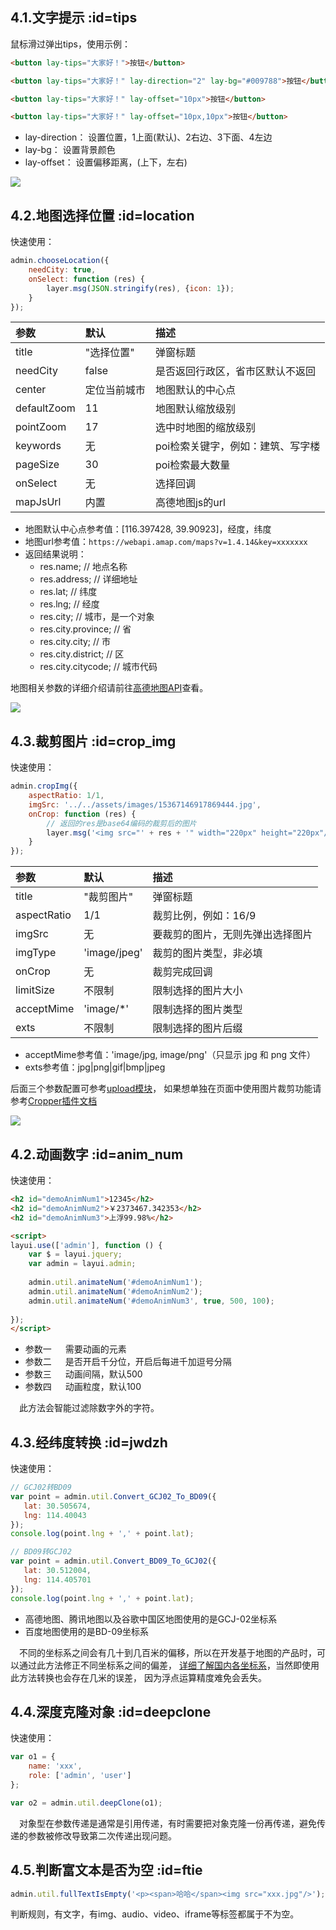 ## 4.1.文字提示  :id=tips
鼠标滑过弹出tips，使用示例：
```html
<button lay-tips="大家好！">按钮</button>

<button lay-tips="大家好！" lay-direction="2" lay-bg="#009788">按钮</button>

<button lay-tips="大家好！" lay-offset="10px">按钮</button>

<button lay-tips="大家好！" lay-offset="10px,10px">按钮</button>
```

- lay-direction： 设置位置，1上面(默认)、2右边、3下面、4左边
- lay-bg： 设置背景颜色
- lay-offset： 设置偏移距离，(上下，左右)

![](https://s2.ax1x.com/2019/07/11/Z2BGmd.png)


## 4.2.地图选择位置  :id=location
快速使用：
```javascript
admin.chooseLocation({
    needCity: true,
    onSelect: function (res) {
        layer.msg(JSON.stringify(res), {icon: 1});
    }
});
```

参数 | 默认 | 描述
:---|:--- | :---
title | "选择位置" | 弹窗标题 
needCity | false | 是否返回行政区，省市区默认不返回
center | 定位当前城市 | 地图默认的中心点
defaultZoom | 11 | 地图默认缩放级别
pointZoom | 17 | 选中时地图的缩放级别
keywords | 无 | poi检索关键字，例如：建筑、写字楼
pageSize | 30 | poi检索最大数量
onSelect | 无 | 选择回调
mapJsUrl | 内置 | 高德地图js的url

- 地图默认中心点参考值：[116.397428, 39.90923]，经度，纬度
- 地图url参考值：`https://webapi.amap.com/maps?v=1.4.14&key=xxxxxxx`
- 返回结果说明：
    - res.name;  // 地点名称
    - res.address;  // 详细地址
    - res.lat;  // 纬度
    - res.lng;  // 经度
    - res.city; // 城市，是一个对象
    - res.city.province;  // 省
    - res.city.city;  // 市
    - res.city.district;  // 区
    - res.city.citycode;  // 城市代码

地图相关参数的详细介绍请前往[高德地图API](https://lbs.amap.com/api/javascript-api/summary)查看。

![](https://s2.ax1x.com/2019/08/29/mL47En.png)


## 4.3.裁剪图片  :id=crop_img
快速使用：
```javascript
admin.cropImg({
    aspectRatio: 1/1,
    imgSrc: '../../assets/images/15367146917869444.jpg',
    onCrop: function (res) {
        // 返回的res是base64编码的裁剪后的图片
        layer.msg('<img src="' + res + '" width="220px" height="220px"/>');
    }
});
```

参数 | 默认 | 描述
:---|:--- | :---
title | "裁剪图片" | 弹窗标题 
aspectRatio | 1/1 | 裁剪比例，例如：16/9
imgSrc | 无 | 要裁剪的图片，无则先弹出选择图片
imgType | 'image/jpeg' | 裁剪的图片类型，非必填
onCrop | 无 | 裁剪完成回调
limitSize | 不限制 | 限制选择的图片大小
acceptMime | 'image/*' | 限制选择的图片类型
exts | 不限制 | 限制选择的图片后缀

- acceptMime参考值：'image/jpg, image/png'（只显示 jpg 和 png 文件）
- exts参考值：jpg|png|gif|bmp|jpeg

后面三个参数配置可参考[upload模块](https://www.layui.com/doc/modules/upload.html)，
如果想单独在页面中使用图片裁剪功能请参考[Cropper插件文档](http://fengyuanchen.github.io/cropper/)

![](https://s2.ax1x.com/2019/08/29/mL5AgO.png)


## 4.2.动画数字  :id=anim_num
快速使用：
```html
<h2 id="demoAnimNum1">12345</h2>
<h2 id="demoAnimNum2">￥2373467.342353</h2>
<h2 id="demoAnimNum3">上浮99.98%</h2>

<script>
layui.use(['admin'], function () {
    var $ = layui.jquery;
    var admin = layui.admin;
    
    admin.util.animateNum('#demoAnimNum1');
    admin.util.animateNum('#demoAnimNum2');
    admin.util.animateNum('#demoAnimNum3', true, 500, 100);
    
});
</script>
```

- 参数一 &emsp; 需要动画的元素
- 参数二 &emsp; 是否开启千分位，开启后每进千加逗号分隔
- 参数三 &emsp; 动画间隔，默认500
- 参数四 &emsp; 动画粒度，默认100

&emsp;此方法会智能过滤除数字外的字符。


## 4.3.经纬度转换  :id=jwdzh
快速使用：
```javascript
// GCJ02转BD09
var point = admin.util.Convert_GCJ02_To_BD09({
   lat: 30.505674, 
   lng: 114.40043
});
console.log(point.lng + ',' + point.lat);

// BD09转GCJ02
var point = admin.util.Convert_BD09_To_GCJ02({
   lat: 30.512004, 
   lng: 114.405701
});
console.log(point.lng + ',' + point.lat);
```

- 高德地图、腾讯地图以及谷歌中国区地图使用的是GCJ-02坐标系
- 百度地图使用的是BD-09坐标系

&emsp;不同的坐标系之间会有几十到几百米的偏移，所以在开发基于地图的产品时，可以通过此方法修正不同坐标系之间的偏差，
[详细了解国内各坐标系](https://blog.csdn.net/m0_37738114/article/details/80452485)，当然即使用此方法转换也会存在几米的误差，
因为浮点运算精度难免会丢失。


## 4.4.深度克隆对象  :id=deepclone
快速使用：
```javascript
var o1 = {
    name: 'xxx',
    role: ['admin', 'user']
};

var o2 = admin.util.deepClone(o1);
```
&emsp;对象型在参数传递是通常是引用传递，有时需要把对象克隆一份再传递，避免传递的参数被修改导致第二次传递出现问题。


## 4.5.判断富文本是否为空  :id=ftie
```javascript
admin.util.fullTextIsEmpty('<p><span>哈哈</span><img src="xxx.jpg"/>');
```
判断规则，有文字，有img、audio、video、iframe等标签都属于不为空。
